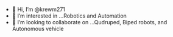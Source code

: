 - 👋 Hi, I’m @krewm271
- 👀 I’m interested in ...Robotics and Automation
- 💞️ I’m looking to collaborate on ...Qudruped, Biped robots, and Autonomous vehicle


<!---
krewm271/krewm271 is a ✨ special ✨ repository because its `README.md` (this file) appears on your GitHub profile.
You can click the Preview link to take a look at your changes.
--->
